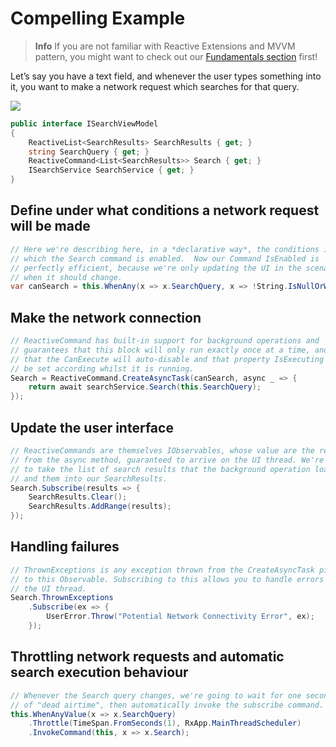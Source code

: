# Compelling Example

> **Info** If you are not familiar with Reactive Extensions and MVVM pattern, you might want to check out our [Fundamentals section](fundamentals/index.md) first!

Let’s say you have a text field, and whenever the user types something into it, you want to make a network request which searches for that query.

![](http://i.giphy.com/xTka02wR2HiFOFACoE.gif)

```csharp
public interface ISearchViewModel
{
    ReactiveList<SearchResults> SearchResults { get; }
    string SearchQuery { get; }	 
    ReactiveCommand<List<SearchResults>> Search { get; }
    ISearchService SearchService { get; }
}
```

## Define under what conditions a network request will be made
```csharp
// Here we're describing here, in a *declarative way*, the conditions in
// which the Search command is enabled.  Now our Command IsEnabled is
// perfectly efficient, because we're only updating the UI in the scenario
// when it should change.
var canSearch = this.WhenAny(x => x.SearchQuery, x => !String.IsNullOrWhiteSpace(x.Value));
```

## Make the network connection
```csharp
// ReactiveCommand has built-in support for background operations and
// guarantees that this block will only run exactly once at a time, and
// that the CanExecute will auto-disable and that property IsExecuting will
// be set according whilst it is running.
Search = ReactiveCommand.CreateAsyncTask(canSearch, async _ => {
    return await searchService.Search(this.SearchQuery);
});
```

## Update the user interface 
```csharp
// ReactiveCommands are themselves IObservables, whose value are the results
// from the async method, guaranteed to arrive on the UI thread. We're going
// to take the list of search results that the background operation loaded, 
// and them into our SearchResults.
Search.Subscribe(results => {
    SearchResults.Clear();
    SearchResults.AddRange(results);
});

```

## Handling failures
```csharp
// ThrownExceptions is any exception thrown from the CreateAsyncTask piped
// to this Observable. Subscribing to this allows you to handle errors on
// the UI thread. 
Search.ThrownExceptions
    .Subscribe(ex => {
        UserError.Throw("Potential Network Connectivity Error", ex);
    });
```

## Throttling network requests and automatic search execution behaviour
```csharp
// Whenever the Search query changes, we're going to wait for one second
// of "dead airtime", then automatically invoke the subscribe command.
this.WhenAnyValue(x => x.SearchQuery)
    .Throttle(TimeSpan.FromSeconds(1), RxApp.MainThreadScheduler)
    .InvokeCommand(this, x => x.Search);
```